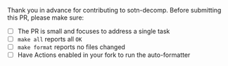 Thank you in advance for contributing to sotn-decomp.
Before submitting this PR, please make sure:

- [ ] The PR is small and focuses to address a single task
- [ ] `make all` reports all `OK`
- [ ] `make format` reports no files changed
- [ ] Have Actions enabled in your fork to run the auto-formatter
